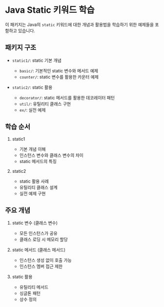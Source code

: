 # Java Static 키워드 학습

이 패키지는 Java의 `static` 키워드에 대한 개념과 활용법을 학습하기 위한 예제들을 포함하고 있습니다.

## 패키지 구조
- `static1/`: static 기본 개념
  - `basic/`: 기본적인 static 변수와 메서드 예제
  - `counter/`: static 변수를 활용한 카운터 예제
  
- `static2/`: static 활용
  - `decorator/`: static 메서드를 활용한 데코레이터 패턴
  - `util/`: 유틸리티 클래스 구현
  - `ex/`: 실전 예제

## 학습 순서
1. static1
   - 기본 개념 이해
   - 인스턴스 변수와 클래스 변수의 차이
   - static 메서드의 특징
   
2. static2
   - static 활용 사례
   - 유틸리티 클래스 설계
   - 실전 예제 구현

## 주요 개념
1. static 변수 (클래스 변수)
   - 모든 인스턴스가 공유
   - 클래스 로딩 시 메모리 할당
   
2. static 메서드 (클래스 메서드)
   - 인스턴스 생성 없이 호출 가능
   - 인스턴스 멤버 접근 제한

3. static 활용
   - 유틸리티 메서드
   - 싱글톤 패턴
   - 상수 정의 